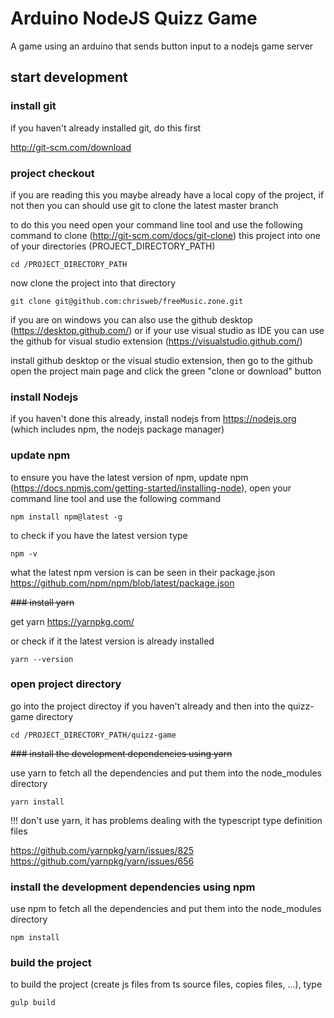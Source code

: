 # Arduino NodeJS Quizz Game

A game using an arduino that sends button input to a nodejs game server  

## start development

### install git  

if you haven't already installed git, do this first  

http://git-scm.com/download  

### project checkout  

if you are reading this you maybe already have a local copy of the project, if not then you can should use git to clone the latest master branch  

to do this you need open your command line tool and use the following command to clone (http://git-scm.com/docs/git-clone) this project into one of your directories (PROJECT_DIRECTORY_PATH)  

```cd /PROJECT_DIRECTORY_PATH```  

now clone the project into that directory  

```git clone git@github.com:chrisweb/freeMusic.zone.git```  

if you are on windows you can also use the github desktop (https://desktop.github.com/) or if your use visual studio as IDE you can use the github for visual studio extension (https://visualstudio.github.com/)  

install github desktop or the visual studio extension, then go to the github open the project main page and click the green "clone or download" button  

### install Nodejs

if you haven't done this already, install nodejs from https://nodejs.org (which includes npm, the nodejs package manager)  

### update npm

to ensure you have the latest version of npm, update npm (https://docs.npmjs.com/getting-started/installing-node), open your command line tool and use the following command  

```npm install npm@latest -g```  

to check if you have the latest version type  

```npm -v```  

what the latest npm version is can be seen in their package.json https://github.com/npm/npm/blob/latest/package.json  

~~### install yarn~~  

get yarn https://yarnpkg.com/  

or check if it the latest version is already installed  

```yarn --version```  

### open project directory  

go into the project directoy if you haven't already and then into the quizz-game directory  

```cd /PROJECT_DIRECTORY_PATH/quizz-game```  

~~### install the development dependencies using yarn~~  

use yarn to fetch all the dependencies and put them into the node_modules directory  

```yarn install```  

!!! don't use yarn, it has problems dealing with the typescript type definition files  

https://github.com/yarnpkg/yarn/issues/825  
https://github.com/yarnpkg/yarn/issues/656  

### install the development dependencies using npm

use npm to fetch all the dependencies and put them into the node_modules directory  

```npm install```  

### build the project  

to build the project (create js files from ts source files, copies files, ...), type  

```gulp build```  